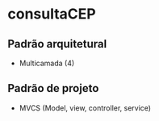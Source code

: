 # consultaCEP

## Padrão arquitetural
- Multicamada (4)

## Padrão de projeto
- MVCS (Model, view, controller, service)
